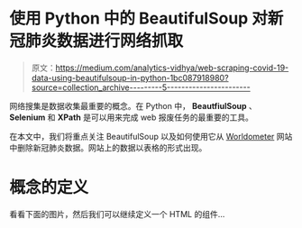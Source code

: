 # 使用 Python 中的 BeautifulSoup 对新冠肺炎数据进行网络抓取

> 原文：<https://medium.com/analytics-vidhya/web-scraping-covid-19-data-using-beautifulsoup-in-python-1bc087918980?source=collection_archive---------5----------------------->

网络搜集是数据收集最重要的概念。在 Python 中， **BeautfiulSoup** 、 **Selenium** 和 **XPath** 是可以用来完成 web 报废任务的最重要的工具。

在本文中，我们将重点关注 BeautifulSoup 以及如何使用它从 [Worldometer](https://www.worldometers.info/coronavirus/) 网站中删除新冠肺炎数据。网站上的数据以表格的形式出现。

# 概念的定义

看看下面的图片，然后我们可以继续定义一个 HTML 的组件…